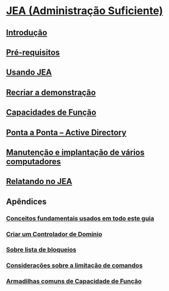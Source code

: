 # [JEA (Administração Suficiente)](README.md)
##  [Introdução](introduction.md)
##  [Pré-requisitos](prerequisites.md)
##  [Usando JEA](using-jea.md)
##  [Recriar a demonstração](remake-the-demo-endpoint.md)
##  [Capacidades de Função](role-capabilities.md)
##  [Ponta a Ponta – Active Directory](end-to-end---active-directory.md)
##  [Manutenção e implantação de vários computadores](multi-machine-deployment-and-maintenance.md)
##  [Relatando no JEA](reporting-on-jea.md)
##  Apêndices
###  [Conceitos fundamentais usados em todo este guia](key-concepts-used-throughout-this-guide.md)  
###  [Criar um Controlador de Domínio](creating-a-domain-controller.md)  
###  [Sobre lista de bloqueios](on-blacklisting.md)  
###  [Considerações sobre a limitação de comandos](considerations-when-limiting-commands.md)  
###  [Armadilhas comuns de Capacidade de Função](common-role-capability-pitfalls.md)
